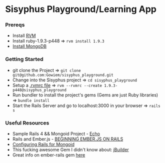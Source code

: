 Sisyphus Playground/Learning App
===================

### Prereqs

- Install [RVM](http://rvm.io/)
- Install ruby-1.9.3-p448 => `rvm install 1.9.3`
- [Install MongoDB](http://docs.mongodb.org/manual/installation/)

### Getting Started

- git clone the Project  => `git clone git@github.com:Gowiem/sisyphus_playground.git`
- Change into the Sisyphus project => `cd sisyphus_playground`
- Setup a [.rvmrc file](http://rvm.io/workflow/projects) => `rvm --rvmrc --create 1.9.3-p448@sisyphus_playground`
- Run bundler to install the project's gems (Gems are just Ruby libraries) => `bundle install`
- Start the Rails Server and go to localhost:3000 in your browser => `rails s`
 

### Useful Resources

- Sample Rails 4 && Mongoid Project - [Echo](https://github.com/mongoid/echo)
- Rails and Ember.js - [BEGINNING EMBER.JS ON RAILS](http://www.cerebris.com/blog/2012/01/24/beginning-ember-js-on-rails-part-1/)
- [Configuring Rails for Mongoid](http://mongoid.org/en/mongoid/docs/rails.html)
- This fucking awesome Gem I didn't know about: [jBuilder](https://github.com/rails/jbuilder) 
- Great info on ember-rails gem [here](https://github.com/emberjs/ember-rails)


